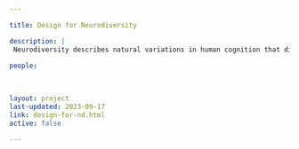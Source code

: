 ```yaml
---

title: Design for Neurodiversity

description: |
 Neurodiversity describes natural variations in human cognition that differ from the dominant neurotype. All cognitive variations, including autism and ADHD, each have their own strengths, yet are rarely included in design processes for creating user experiences. Our goal is to investigate design issues related to the pain points, needs, and desires of neurodivergent computer users and reduce the divergence between the attributes of our users' cognitive styles and the expectations of our software. Our findings are being used to develop neurodivergent user personas that can help designers heuristically evaluate and improve the user experiences they embed into their software. 
 
people:
 

  
layout: project
last-updated: 2023-09-17
link: design-for-nd.html
active: false

---
```

